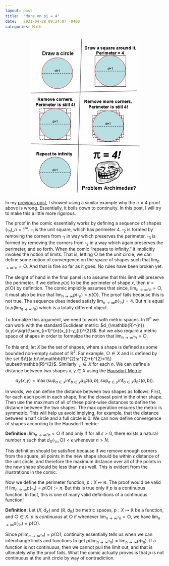 ```yaml
---
layout: post
title:  "More on pi = 4"
date:   2021-04-28 09:24:07 -0400
categories: Math
---
```


<p align="center">
<img src="/assets/images/pi4proof.jpg">
</p>

In my [previous post](https://jtm508.github.io/math/2021/04/27/pi4_example.html), I showed using a similar example why the $\pi=4$ proof above is wrong. Essentially, it boils down to continuity. In this post, I will try to make this a little more rigorous. 

The proof in the comic essentially works by defining a sequence of shapes $\left(\square_{n}\right)\_{n=1}^{\infty}$. $\square_{1}$ is the unit square, which has perimeter $4$. $\square_{2}$ is formed by removing the corners from $\square_{1}$ in way which preserves the perimeter. $\square_{3}$ is formed by removing the corners from $\square_{2}$ in a way which again preserves the perimeter, and so forth. When the comic “repeats to infinity,” it implicitly invokes the notion of limits. That is, letting $\bigcirc$ be the unit circle, we can define some notion of convergence on the space of shapes such that $\lim_{n\rightarrow\infty}\square_{n}=\bigcirc$. And that is fine so far as it goes. No rules have been broken yet.

The sleight of hand in the final panel is to assume that this limit will preserve the perimeter. If we define $p(x)$ to be the perimeter of shape $x$, then $\pi=p\left(\bigcirc\right)$ by definition. The comic implicitly assumes that since, $\lim_{n\rightarrow\infty}\square_{n}=\bigcirc$, it must also be true that $\lim_{n\rightarrow\infty}p\left(\square_{n}\right)=p\left(\bigcirc\right)$. The proof fails because this is not true. The sequence does indeed satisfy $\lim_{n\rightarrow\infty}p\left(\square_{n}\right)=4$. But $\pi$ is equal to $p\left(\lim_{n\rightarrow\infty}\square_{n}\right)$ which is a totally different object.

To formalize this argument, we need to work with metric spaces. In $\mathbb{R}^{n}$ we can work with the standard Euclidean metric: $d_{\mathbb{R}^{n}}(x,y)=\sqrt{\sum_{i=1}^{n}(x_{i}-y_{i})^{2}}$. But we also require a metric space of shapes in order to formalize the notion that $\lim_{n\rightarrow\infty}\square_{n}=\bigcirc$. 

To this end, let $X$ be the set of shapes, where a shape is defined as some bounded non-empty subset of $\mathbb{R}^{2}$. For example, $\bigcirc\in X$ and is defined by the set $\\{(a,b)\in\mathbb{R}^{2}:a^{2}+b^{2}=1\\} \subset\mathbb{R}^{2}$. Similarly $\square_{n}\in X$ for each $n$. We can define a distance between two shapes $x,y \in X$ using the [Hausdorf Metric](https://en.wikipedia.org/wiki/Hausdorff_distance):

$$d_{X}(x,y)=\max\left(\sup_{a\in x}\inf_{b\in y}d_{\mathbb{R}^{2}}\left(a,b\right),\sup_{a\in y}\inf_{b\in x}d_{\mathbb{R}^{2}}\left(a,b\right)\right).$$

In words, we can define the distance between two shapes as follows: First, for each each point in each shape, find the closest point in the other shape. Then use the maximum of all of these point-wise distances to define the distance between the two shapes. The max operation ensures the metric is symmetric. This will help us avoid implying, for example, that the distance between a half circle and a full circle is $0$. We can now define convergence of shapes according to the Hausdorff metric:

**Definition:** $\lim_{n\rightarrow\infty}\square_{n}=\bigcirc$ if and only if for all $\epsilon>0$, there exists a natural number $n$ such that $d_{X}\left(\square_{n},\bigcirc\right)<\epsilon$ whenever $n>N$.

This definition should be satisfied because if we remove enough corners from the square, all points in the new shape should be within $\epsilon$ distance of the unit circle, and therefore the maximum distance over all of the points in the new shape should be less than $\epsilon$ as well. This is evident from the illustrations in the comic.

Now we define the perimeter function, $p:X\mapsto\mathbb{R}$. The proof would be valid if $\lim_{n\rightarrow\infty}p\left(\square_{n}\right)=p\left(\bigcirc\right):=\pi$. But this is true only if $p$ is a continuous function. In fact, this is one of many valid definitions of a continuous function!

**Definition:** Let $(X,d_{X})$ and $(\mathbb{R},d_{\mathbb{R}})$ be metric spaces, $p:X\mapsto\mathbb{R}$ be a function, and $\bigcirc\in X$. $p$ is *continuous* at $\bigcirc$ if whenever $\lim_{n\rightarrow\infty}\square_{n}=\bigcirc$, we have $\lim_{n\rightarrow\infty}p\left(\square_{n}\right)=p\left(\bigcirc\right)$.

Since $p\left(\lim_{n\rightarrow\infty}\square_{n}\right)=p\left(\bigcirc\right)$, continuity essentially tells us when we can interchange limits and functions to get $p\left(\lim_{n\rightarrow\infty}\square_{n}\right)=\lim_{n\rightarrow\infty} p\left(\square_{n}\right)$. If a function is not continuous, then we cannot pull the limit out, and that is ultimately why the proof fails. What the comic actually proves is that $p$ is not continuous at the unit circle by way of contradiction.